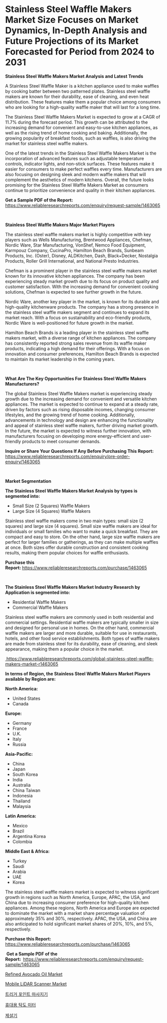 <p><h1>Stainless Steel Waffle Makers Market Size Focuses on Market Dynamics, In-Depth Analysis and Future Projections of its Market Forecasted for Period from 2024 to 2031</h1></p><p><strong>Stainless Steel Waffle Makers Market Analysis and Latest Trends</strong></p>
<p><p>A Stainless Steel Waffle Maker is a kitchen appliance used to make waffles by cooking batter between two patterned plates. Stainless steel waffle makers are known for their durability, ease of cleaning, and even heat distribution. These features make them a popular choice among consumers who are looking for a high-quality waffle maker that will last for a long time.</p><p>The Stainless Steel Waffle Makers Market is expected to grow at a CAGR of 11.7% during the forecast period. This growth can be attributed to the increasing demand for convenient and easy-to-use kitchen appliances, as well as the rising trend of home cooking and baking. Additionally, the growing popularity of breakfast foods, such as waffles, is also driving the market for stainless steel waffle makers.</p><p>One of the latest trends in the Stainless Steel Waffle Makers Market is the incorporation of advanced features such as adjustable temperature controls, indicator lights, and non-stick surfaces. These features make it easier for consumers to make perfect waffles every time. Manufacturers are also focusing on designing sleek and modern waffle makers that will complement the aesthetics of modern kitchens. Overall, the future looks promising for the Stainless Steel Waffle Makers Market as consumers continue to prioritize convenience and quality in their kitchen appliances.</p></p>
<p><strong>Get a Sample PDF of the Report:&nbsp;</strong> <a href="https://www.reliableresearchreports.com/enquiry/request-sample/1463065">https://www.reliableresearchreports.com/enquiry/request-sample/1463065</a></p>
<p>&nbsp;</p>
<p><strong>Stainless Steel Waffle Makers Major Market Players</strong></p>
<p><p>The stainless steel waffle makers market is highly competitive with key players such as Wells Manufacturing, Brentwood Appliances, Chefman, Nordic Ware, Star Manufacturing, VonShef, Nemco Food Equipment, Karmpouz Company, CucinaPro, Hamilton Beach Brands, Sunbeam Products, Inc. (Oster), Disney, ALDKitchen, Dash, Black+Decker, Nostalgia Products, Roller Grill International, and National Presto Industries.</p><p>Chefman is a prominent player in the stainless steel waffle makers market known for its innovative kitchen appliances. The company has been experiencing steady market growth due to its focus on product quality and customer satisfaction. With the increasing demand for convenient cooking solutions, Chefman is expected to see further growth in the future.</p><p>Nordic Ware, another key player in the market, is known for its durable and high-quality kitchenware products. The company has a strong presence in the stainless steel waffle makers segment and continues to expand its market reach. With a focus on sustainability and eco-friendly products, Nordic Ware is well-positioned for future growth in the market.</p><p>Hamilton Beach Brands is a leading player in the stainless steel waffle makers market, with a diverse range of kitchen appliances. The company has consistently reported strong sales revenue from its waffle maker products, indicating a high demand for their offerings. With a focus on innovation and consumer preferences, Hamilton Beach Brands is expected to maintain its market leadership in the coming years.</p></p>
<p>&nbsp;</p>
<p><strong>What Are The Key Opportunities For Stainless Steel Waffle Makers Manufacturers?</strong></p>
<p><p>The global Stainless Steel Waffle Makers market is experiencing steady growth due to the increasing demand for convenient and versatile kitchen appliances. The market is expected to continue to expand at a steady rate, driven by factors such as rising disposable incomes, changing consumer lifestyles, and the growing trend of home cooking. Additionally, advancements in technology and design are enhancing the functionality and appeal of stainless steel waffle makers, further driving market growth. In the future, the market is expected to witness further innovation, with manufacturers focusing on developing more energy-efficient and user-friendly products to meet consumer demands.</p></p>
<p><strong>Inquire or Share Your Questions If Any Before Purchasing This Report:</strong> <a href="https://www.reliableresearchreports.com/enquiry/pre-order-enquiry/1463065">https://www.reliableresearchreports.com/enquiry/pre-order-enquiry/1463065</a></p>
<p>&nbsp;</p>
<p><strong>Market Segmentation</strong></p>
<p><strong>The Stainless Steel Waffle Makers Market Analysis by types is segmented into:</strong></p>
<p><ul><li>Small Size (2 Squares) Waffle Makers</li><li>Large Size (4 Squares) Waffle Makers</li></ul></p>
<p><p>Stainless steel waffle makers come in two main types: small size (2 squares) and large size (4 squares). Small size waffle makers are ideal for individuals or small families who want to make a quick breakfast. They are compact and easy to store. On the other hand, large size waffle makers are perfect for larger families or gatherings, as they can make multiple waffles at once. Both sizes offer durable construction and consistent cooking results, making them popular choices for waffle enthusiasts.</p></p>
<p><strong>Purchase this Report:&nbsp;</strong><a href="https://www.reliableresearchreports.com/purchase/1463065">https://www.reliableresearchreports.com/purchase/1463065</a></p>
<p>&nbsp;</p>
<p><strong>The Stainless Steel Waffle Makers Market Industry Research by Application is segmented into:</strong></p>
<p><ul><li>Residential Waffle Makers</li><li>Commercial Waffle Makers</li></ul></p>
<p><p>Stainless steel waffle makers are commonly used in both residential and commercial settings. Residential waffle makers are typically smaller in size and designed for personal use in homes. On the other hand, commercial waffle makers are larger and more durable, suitable for use in restaurants, hotels, and other food service establishments. Both types of waffle makers are made from stainless steel for its durability, ease of cleaning, and sleek appearance, making them a popular choice in the market.</p></p>
<p><a href="https://www.reliableresearchreports.com/global-stainless-steel-waffle-makers-market-r1463065">&nbsp;https://www.reliableresearchreports.com/global-stainless-steel-waffle-makers-market-r1463065</a></p>
<p><strong>In terms of Region, the Stainless Steel Waffle Makers Market Players available by Region are:</strong></p>
<p>
    <p> <strong> North America: </strong>
        <ul>
            <li>United States</li>
            <li>Canada</li>
        </ul>
        </p> 
    <p> <strong> Europe: </strong>
        <ul>
            <li>Germany</li>
            <li>France</li>
            <li>U.K.</li>
            <li>Italy</li>
            <li>Russia</li>
        </ul>
        </p> 
    <p> <strong> Asia-Pacific: </strong>
        <ul>
            <li>China</li>
            <li>Japan</li>
            <li>South Korea</li>
            <li>India</li>
            <li>Australia</li>
            <li>China Taiwan</li>
            <li>Indonesia</li>
            <li>Thailand</li>
            <li>Malaysia</li>
        </ul>
        </p> 
    <p> <strong> Latin America: </strong>
        <ul>
            <li>Mexico</li>
            <li>Brazil</li>
            <li>Argentina Korea</li>
            <li>Colombia</li>
        </ul>
        </p> 
    <p> <strong> Middle East & Africa: </strong>
        <ul>
            <li>Turkey</li>
            <li>Saudi</li>
            <li>Arabia</li>
            <li>UAE</li>
            <li>Korea</li>
        </ul>
    </p>
    </p>
<p><p>The stainless steel waffle makers market is expected to witness significant growth in regions such as North America, Europe, APAC, the USA, and China due to increasing consumer preference for high-quality kitchen appliances. Among these regions, North America and Europe are expected to dominate the market with a market share percentage valuation of approximately 35% and 30%, respectively. APAC, the USA, and China are also anticipated to hold significant market shares of 20%, 10%, and 5%, respectively.</p></p>
<p><strong>Purchase this Report: </strong><a href="https://www.reliableresearchreports.com/purchase/1463065">https://www.reliableresearchreports.com/purchase/1463065</a></p>
<p>&nbsp;<strong>Get a Sample PDF of the Report:&nbsp;&nbsp;</strong><a href="https://www.reliableresearchreports.com/enquiry/request-sample/1463065">https://www.reliableresearchreports.com/enquiry/request-sample/1463065</a></p>
<p><strong></strong></p>
<p><p><a href="https://www.linkedin.com/pulse/analyzing-refined-avocado-oil-market-global-industry-perspective-jvsmc?trackingId=KnYUDivUVnYlszRhSuyH3g%3D%3D">Refined Avocado Oil Market</a></p><p><a href="https://github.com/RickHolmes3/Market-Research-Report-List-4/blob/main/mobile-lidar-scanner-market.md">Mobile LiDAR Scanner Market</a></p><p><a href="https://github.com/crfsywufhm81415/Market-Research-Report-List-1/blob/main/433833128145.md">트리거 포인트 마사지기</a></p><p><a href="https://medium.com/@francescaove76856/%ED%9C%B4%EB%8C%80%EC%9A%A9-%ED%83%81%EB%8F%84-%EB%AF%B8%ED%84%B0-%EC%8B%9C%EC%9E%A5%EC%9D%80-%EC%8B%9C%EC%9E%A5-%EC%A0%90%EC%9C%A0%EC%9C%A8-%ED%81%AC%EA%B8%B0-%EB%B0%8F-2031%EB%85%84%EA%B9%8C%EC%A7%80%EC%9D%98-%EC%98%88%EC%83%81-%EC%98%88%EC%B8%A1%EC%97%90-%EC%B4%88%EC%A0%90%EC%9D%84-%EB%A7%9E%EC%B6%A5%EB%8B%88%EB%8B%A4-918be24d36ac">휴대용 탁도 미터</a></p><p><a href="https://medium.com/@earnesteidenreichja/%EB%88%88%EC%A0%9C%EA%B1%B0%EA%B8%B0-%EC%8B%9C%EC%9E%A5-%EB%B6%84%EC%84%9D-cagr-%EC%8B%9C%EC%9E%A5-%EC%84%B8%EB%B6%84%ED%99%94-%EB%B0%8F-%EC%84%B8%EA%B3%84%EC%A0%81%EC%9D%B8-%EC%82%B0%EC%97%85-%EA%B0%9C%EC%9A%94-d9ca1108c79c">제설기</a></p></p>